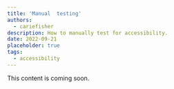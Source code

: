 ```yaml
---
title: 'Manual  testing'
authors:
  - cariefisher
description: How to manually test for accessibility.
date: 2022-09-21
placeholder: true
tags:
  - accessibility
---
```


This content is coming soon.
